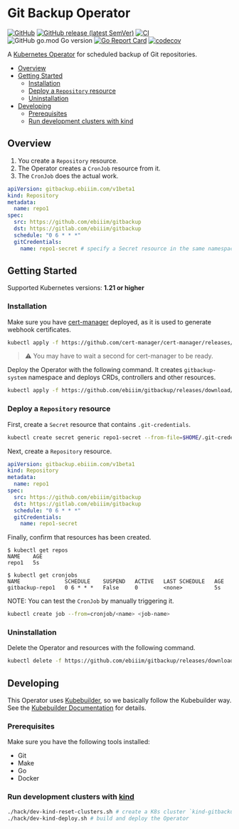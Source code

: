 # Git Backup Operator

[![GitHub](https://img.shields.io/github/license/ebiiim/gitbackup)](https://github.com/ebiiim/gitbackup/blob/main/LICENSE)
[![GitHub release (latest SemVer)](https://img.shields.io/github/v/release/ebiiim/gitbackup)](https://github.com/ebiiim/gitbackup/releases/latest)
[![CI](https://github.com/ebiiim/gitbackup/actions/workflows/ci.yaml/badge.svg)](https://github.com/ebiiim/gitbackup/actions/workflows/ci.yaml)
![GitHub go.mod Go version](https://img.shields.io/github/go-mod/go-version/ebiiim/gitbackup)
[![Go Report Card](https://goreportcard.com/badge/github.com/ebiiim/gitbackup)](https://goreportcard.com/report/github.com/ebiiim/gitbackup)
[![codecov](https://codecov.io/gh/ebiiim/gitbackup/branch/main/graph/badge.svg)](https://codecov.io/gh/ebiiim/gitbackup)

A [Kubernetes Operator](https://kubernetes.io/docs/concepts/extend-kubernetes/operator/) for scheduled backup of Git repositories.

<!-- START doctoc generated TOC please keep comment here to allow auto update -->
<!-- DON'T EDIT THIS SECTION, INSTEAD RE-RUN doctoc TO UPDATE -->

- [Overview](#overview)
- [Getting Started](#getting-started)
  - [Installation](#installation)
  - [Deploy a `Repository` resource](#deploy-a-repository-resource)
  - [Uninstallation](#uninstallation)
- [Developing](#developing)
  - [Prerequisites](#prerequisites)
  - [Run development clusters with kind](#run-development-clusters-with-kind)

<!-- END doctoc generated TOC please keep comment here to allow auto update -->

## Overview

1. You create a `Repository` resource.
2. The Operator creates a `CronJob` resource from it.
3. The `CronJob` does the actual work.

```yaml
apiVersion: gitbackup.ebiiim.com/v1beta1
kind: Repository
metadata:
  name: repo1
spec:
  src: https://github.com/ebiiim/gitbackup
  dst: https://gitlab.com/ebiiim/gitbackup
  schedule: "0 6 * * *"
  gitCredentials:
    name: repo1-secret # specify a Secret resource in the same namespace
```

## Getting Started

Supported Kubernetes versions: __1.21 or higher__

### Installation

Make sure you have [cert-manager](https://cert-manager.io/) deployed, as it is used to generate webhook certificates.

```sh
kubectl apply -f https://github.com/cert-manager/cert-manager/releases/download/v1.10.0/cert-manager.yaml
```

> ⚠️ You may have to wait a second for cert-manager to be ready.

Deploy the Operator with the following command. It creates `gitbackup-system` namespace and deploys CRDs, controllers and other resources.

```sh
kubectl apply -f https://github.com/ebiiim/gitbackup/releases/download/v0.1.0/gitbackup.yaml
```

### Deploy a `Repository` resource

First, create a `Secret` resource that contains `.git-credentials`.
	
```sh
kubectl create secret generic repo1-secret --from-file=$HOME/.git-credentials
```

Next, create a `Repository` resource.

```yaml
apiVersion: gitbackup.ebiiim.com/v1beta1
kind: Repository
metadata:
  name: repo1
spec:
  src: https://github.com/ebiiim/gitbackup
  dst: https://gitlab.com/ebiiim/gitbackup
  schedule: "0 6 * * *"
  gitCredentials:
    name: repo1-secret
```

Finally, confirm that resources has been created.

```
$ kubectl get repos
NAME    AGE
repo1   5s

$ kubectl get cronjobs
NAME              SCHEDULE    SUSPEND   ACTIVE   LAST SCHEDULE   AGE
gitbackup-repo1   0 6 * * *   False     0        <none>          5s
```

NOTE: You can test the `CronJob` by manually triggering it.

```sh
kubectl create job --from=cronjob/<name> <job-name>
```

### Uninstallation

Delete the Operator and resources with the following command.

```sh
kubectl delete -f https://github.com/ebiiim/gitbackup/releases/download/v0.1.0/gitbackup.yaml
```

## Developing

This Operator uses [Kubebuilder](https://github.com/kubernetes-sigs/kubebuilder), so we basically follow the Kubebuilder way. See the [Kubebuilder Documentation](https://book.kubebuilder.io/introduction.html) for details.

### Prerequisites

Make sure you have the following tools installed:

- Git
- Make
- Go
- Docker

### Run development clusters with [kind](https://kind.sigs.k8s.io/)

```sh
./hack/dev-kind-reset-clusters.sh # create a K8s cluster `kind-gitbackup`
./hack/dev-kind-deploy.sh # build and deploy the Operator
```
